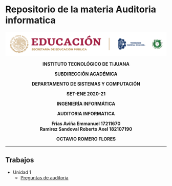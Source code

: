 # Repositorio de la materia Auditoria informatica

![Logo](img/logo.png)

**<div align="center">INSTITUTO TECNOLÓGICO DE TIJUANA</div>**

**<div align="center">SUBDIRECCIÓN ACADÉMICA</div>**

**<div align="center">DEPARTAMENTO DE SISTEMAS Y COMPUTACIÓN</div>**

**<div align="center">SET-ENE 2020-21</div>**

**<div align="center">INGENIERÍA INFORMÁTICA</div>**

**<div align="center">AUDITORIA INFORMATICA</div>**

**<div align="center">Frias Aviña Emmanuel 17211670</div>**
**<div align="center">Ramirez Sandoval Roberto Axel 182107190</div>**

**<div align="center">OCTAVIO ROMERO FLORES</div>**

___

## Trabajos
- Unidad 1
  - [Preguntas de auditoria](blog/T1_preguntas.md)